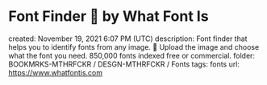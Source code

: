 # Font Finder 🔎 by What Font Is

created: November 19, 2021 6:07 PM (UTC)
description: Font finder that helps you to identify fonts from any image. 🔎 Upload the image and choose what the font you need. 850,000 fonts indexed free or commercial.
folder: BOOKMRKS-MTHRFCKR / DESGN-MTHRFCKR / Fonts
tags: fonts
url: https://www.whatfontis.com